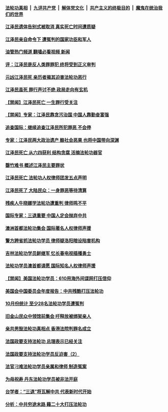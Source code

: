 ####  [法轮功真相](../../../../basic/blob/master/README.md?t=12040302) &nbsp;|&nbsp; [九评共产党](../../../../9ping.md/blob/master/README.md?t=12040302) &nbsp;|&nbsp; [解体党文化](../../../../jtdwh.md/blob/master/README.md?t=12040302)  &nbsp;|&nbsp; [共产主义的终极目的](../../../../gczydzjmd.md/blob/master/README.md?t=12040302) &nbsp;|&nbsp; [魔鬼在统治我们的世界](../../../../mgztzwmdsj.md/blob/master/README.md?t=12040302) 

#### [江泽民遗体告别式被取消 真实死亡时间遭质疑](../pages/prog424/a103589704.md?t=12040302) 

#### [江泽民亲自命令下 遭冤判的国家功臣和军人](../pages/prog424/a103474522.md?t=12040302) 

#### [油管热门频道 翻墙必看视频 新闻](http://129.146.143.75:81/youtube.html?12040302)

#### [评：江泽民是反人类罪罪犯 终将受到正义审判](../pages/prog424/a103588831.md?t=12040302) 

#### [元凶江泽民死 亲历者揭其迫害法轮功恶行](../pages/prog424/a103588833.md?t=12040302) 

#### [江泽民虽死 罪行声讨不绝 政局走向有玄机](../pages/prog424/a103588665.md?t=12040302) 

#### [【禁闻】江泽民死亡 一生罪行受关注](../pages/prog424/a103588357.md?t=12040302) 

#### [【禁闻】专家：江泽民靠贪污治国 中国人靠勤奋富强](../pages/prog424/a103588364.md?t=12040302) 

#### [追查国际：继续追查江泽民所犯罪恶 不会停](../pages/prog424/a103588113.md?t=12040302) 

#### [专家：江泽民两大政治遗产 酿社会恶果 也将中国带向深渊](../pages/prog424/a103587973.md?t=12040302) 

#### [江泽民死亡 从六四获利 结构贪腐 活摘法轮功器官](../pages/prog424/a103587971.md?t=12040302) 

#### [罄竹难书 概述江泽民主要罪状](../pages/prog424/a103587793.md?t=12040302) 

#### [江泽民死亡 法轮功人权律师团发五点声明](../pages/prog424/a103587784.md?t=12040302) 

#### [江泽民死了 大陆民众：一身罪恶等待清算](../pages/prog424/a103587786.md?t=12040302) 

#### [残疾人牛晓娜学法轮功遭重判 律师鸣不平](../pages/prog424/a103584645.md?t=12040302) 

#### [国际专家：三退重要 中国人定会抛弃中共](../pages/prog424/a103584549.md?t=12040302) 

#### [澳洲首都法轮功集会 国际著名人权律师声援](../pages/prog424/a103583418.md?t=12040302) 

#### [警方跨省抓法轮功学员 律师疑洛阳暗设陷害机构](../pages/prog424/a103582033.md?t=12040302) 

#### [吉林法轮功学员鲜继军 忆长春电视插播勇士](../pages/prog424/a103581273.md?t=12040302) 

#### [法轮功学员澳首都请愿 国际知名人权律师声援](../pages/prog424/a103581192.md?t=12040302) 

#### [【禁闻】美国法轮功学员：610用海外间谍网打压信仰](../pages/prog424/a103579818.md?t=12040302) 

#### [美国会中国委员会年度报告：中共残酷打压法轮功](../pages/prog424/a103577141.md?t=12040302) 

#### [10月份统计 至少28名法轮功学员遭冤判](../pages/prog424/a103569715.md?t=12040302) 

#### [旧金山民众中领馆前集会 吁释放被绑架亲人](../pages/prog424/a103567964.md?t=12040302) 

#### [亲共男毁法轮功真相点 香港法院判罪名成立](../pages/prog424/a103564380.md?t=12040302) 

#### [法国政要支持法轮功 总理表示已经关注](../pages/prog424/a103563960.md?t=12040302) 

#### [法国政要支持法轮功学员反迫害（2）](../pages/prog424/a103563889.md?t=12040302) 

#### [法官刁难法轮功学员亲属和律师 制造冤案](../pages/prog424/a103562168.md?t=12040302) 

#### [为母祝寿 丹东法轮功学员被非法开庭](../pages/prog424/a103560301.md?t=12040302) 

#### [台学者：“三退”将瓦解中共 代表新时代开始](../pages/prog424/a103560000.md?t=12040302) 

#### [分析：中共穷途末路 藉二十大打压法轮功](../pages/prog424/a103554995.md?t=12040302) 

<img src='http://gfw-breaker.win/goodnews/indexes/prog424.md' width='0px' height='0px'/>
